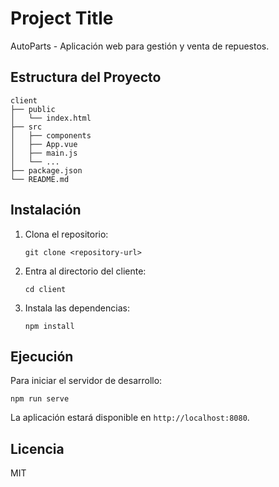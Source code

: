 # Project Title

AutoParts - Aplicación web para gestión y venta de repuestos.

## Estructura del Proyecto

```
client
├── public
│   └── index.html
├── src
│   ├── components
│   ├── App.vue
│   ├── main.js
│   └── ...
├── package.json
└── README.md
```

## Instalación

1. Clona el repositorio:
   ```
   git clone <repository-url>
   ```
2. Entra al directorio del cliente:
   ```
   cd client
   ```
3. Instala las dependencias:
   ```
   npm install
   ```

## Ejecución

Para iniciar el servidor de desarrollo:
```
npm run serve
```
La aplicación estará disponible en `http://localhost:8080`.

## Licencia

MIT